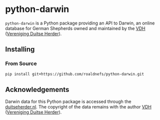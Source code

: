 # python-darwin

`python-darwin` is a Python package providing an API to Darwin, an online database for German Shepherds owned and maintained by the [VDH](https://duitseherder.nl/) ([Vereniging Duitse Herder](https://duitseherder.nl/)).

## Installing

### From Source

```bash
pip install git+https://github.com/roaldnefs/python-darwin.git
```

## Acknowledgements

Darwin data for this Python package is accessed through the [duitseherder.nl](https://duitseherder.nl/leden/darwin). The copyright of the data remains with the author [VDH](https://duitseherder.nl/) ([Vereniging Duitse Herder](https://duitseherder.nl/)).